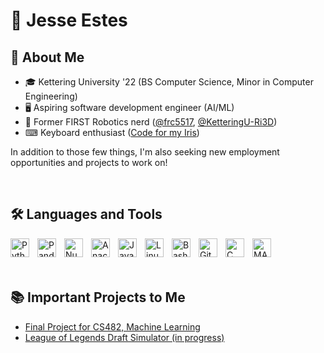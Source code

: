 # 👻 Jesse Estes 

## 🔎 About Me
- 🎓 Kettering University '22 (BS Computer Science, Minor in Computer Engineering)
- 🖥 Aspiring software development engineer (AI/ML)
- 🤖 Former FIRST Robotics nerd ([@frc5517](https://github.com/frc5517), [@KetteringU-Ri3D](https://github.com/KetteringU-Ri3D))
- ⌨ Keyboard enthusiast ([Code for my Iris](https://github.com/jestes5111/qmk_firmware/blob/master/keyboards/keebio/iris/keymaps/jestes5111))

In addition to those few things, I'm also seeking new employment opportunities and projects to work on!

<br />

## 🛠 Languages and Tools
<img align="left" alt="Python" width="30px" style="padding-right:10px;" src="https://cdn.jsdelivr.net/gh/devicons/devicon/icons/python/python-plain.svg"/>
<img align="left" alt="Pandas" width="30px" style="padding-right:10px;" src="https://cdn.jsdelivr.net/gh/devicons/devicon/icons/pandas/pandas-original.svg"/>
<img align="left" alt="NumPy" width="30px" style="padding-right:10px;" src="https://cdn.jsdelivr.net/gh/devicons/devicon/icons/numpy/numpy-original.svg"/>
<img align="left" alt="Anaconda" width="30px" style="padding-right:10px;" src="https://cdn.jsdelivr.net/gh/devicons/devicon/icons/anaconda/anaconda-original.svg"/>
<img align="left" alt="Java" width="30px" style="padding-right:10px;" src="https://cdn.jsdelivr.net/gh/devicons/devicon/icons/java/java-original.svg"/>
<img align="left" alt="Linux" width="30px" style="padding-right:10px;" src="https://cdn.jsdelivr.net/gh/devicons/devicon/icons/linux/linux-original.svg"/>
<img align="left" alt="Bash" width="30px" style="padding-right:10px;" src="https://cdn.jsdelivr.net/gh/devicons/devicon/icons/bash/bash-original.svg" />
<img align="left" alt="Git" width="30px" style="padding-right:10px;" src="https://cdn.jsdelivr.net/gh/devicons/devicon/icons/git/git-original.svg" />
<img align="left" alt="C" width="30px" style="padding-right:10px;" src="https://cdn.jsdelivr.net/gh/devicons/devicon/icons/c/c-original.svg"/>
<img align="left" alt="MATLAB" width="30px" style="padding-right:10px;" src="https://cdn.jsdelivr.net/gh/devicons/devicon/icons/matlab/matlab-original.svg"/>

<br /><br /><br />

## 📚 Important Projects to Me

- [Final Project for CS482, Machine Learning](https://github.com/jestes5111/CS482_FinalProject)
- [League of Legends Draft Simulator (in progress)](https://github.com/jestes5111/LolDraftSimulator)
